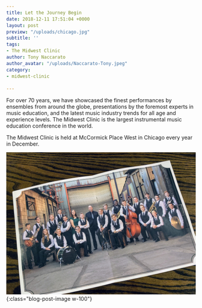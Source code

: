 ```yaml
---
title: Let the Journey Begin
date: 2018-12-11 17:51:04 +0000
layout: post
preview: "/uploads/chicago.jpg"
subtitle: ''
tags:
- The Midwest Clinic
author: Tony Naccarato
author_avatar: "/uploads/Naccarato-Tony.jpeg"
category:
- midwest-clinic

---
```

For over 70 years, we have showcased the finest performances by ensembles from around the globe, presentations by the foremost experts in music education, and the latest music industry trends for all age and experience levels. The Midwest Clinic is the largest instrumental music education conference in the world.

The Midwest Clinic is held at McCormick Place West in Chicago every year in December.

![band](/uploads/IMG_0700.JPG){:class="blog-post-image w-100"}